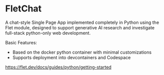 # FletChat

A chat-style Single Page App implemented completely in Python using the Flet module, designed to support generative AI research and investigate full-stack python-only web development.

Basic Features:

* Based on the docker python container with minimal customizations
* Supports deployment into devcontainers and Codespace

https://flet.dev/docs/guides/python/getting-started

